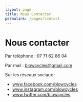 ```yaml
---
layout: page
title: Nous Contacter
permalink: /pages/contact
---
```


# Nous contacter

Par téléphone : 07 71 62 86 04

Par mail : blowcycles@gmail.com

Sur les réseaux sociaux :

- www.facebook.com/blowcycles
- www.instagram.com/blowcycles
- www.twitter.com/blowcycles
